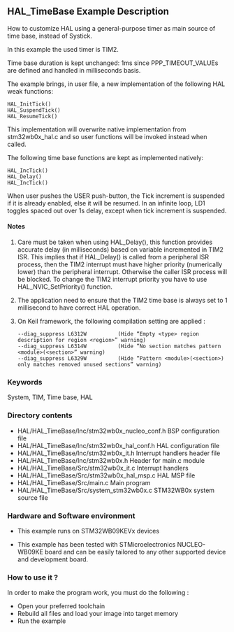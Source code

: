 ## <b>HAL_TimeBase Example Description</b>

How to customize HAL using a general-purpose timer as main source of time base,
instead of Systick.

In this example the used timer is TIM2.

Time base duration is kept unchanged: 1ms  since PPP_TIMEOUT_VALUEs are defined
and handled in milliseconds basis.

The example brings, in user file, a new implementation of the following HAL weak functions:

    HAL_InitTick()
    HAL_SuspendTick()
    HAL_ResumeTick()

This implementation will overwrite native implementation from stm32wb0x_hal.c
and so user functions will be invoked instead when called.

The following time base functions are kept as implemented natively:

    HAL_IncTick()
    HAL_Delay()
    HAL_IncTick()

When user pushes the USER push-button, the Tick increment is suspended if it is already
enabled, else it will be resumed.
In an infinite loop, LD1 toggles spaced out over 1s delay, except when tick increment is suspended.

#### <b>Notes</b>

 1. Care must be taken when using HAL_Delay(), this function provides accurate delay (in milliseconds)
    based on variable incremented in TIM2 ISR. This implies that if HAL_Delay() is called from
    a peripheral ISR process, then the TIM2 interrupt must have higher priority (numerically lower)
    than the peripheral interrupt. Otherwise the caller ISR process will be blocked.
    To change the TIM2 interrupt priority you have to use HAL_NVIC_SetPriority() function.

 2. The application need to ensure that the TIM2 time base is always set to 1 millisecond
    to have correct HAL operation.

 3. On Keil framework, the following compilation setting are applied :
    
        --diag_suppress L6312W          (Hide “Empty <type> region description for region <region>” warning)
        --diag_suppress L6314W          (Hide “No section matches pattern <module>(<section>” warning)
        --diag_suppress L6329W          (Hide “Pattern <module>(<section>) only matches removed unused sections” warning)
    
### <b>Keywords</b>

System, TIM, Time base, HAL

### <b>Directory contents</b>

  - HAL/HAL_TimeBase/Inc/stm32wb0x_nucleo_conf.h     BSP configuration file
  - HAL/HAL_TimeBase/Inc/stm32wb0x_hal_conf.h    HAL configuration file
  - HAL/HAL_TimeBase/Inc/stm32wb0x_it.h          Interrupt handlers header file
  - HAL/HAL_TimeBase/Inc/stm32wb0x.h             Header for main.c module
  - HAL/HAL_TimeBase/Src/stm32wb0x_it.c          Interrupt handlers
  - HAL/HAL_TimeBase/Src/stm32wb0x_hal_msp.c     HAL MSP file
  - HAL/HAL_TimeBase/Src/main.c                        Main program
  - HAL/HAL_TimeBase/Src/system_stm32wb0x.c      STM32WB0x system source file

### <b>Hardware and Software environment</b>

  - This example runs on STM32WB09KEVx devices

  - This example has been tested with STMicroelectronics NUCLEO-WB09KE board and can be
    easily tailored to any other supported device and development board.

### <b>How to use it ?</b>

In order to make the program work, you must do the following :

 - Open your preferred toolchain
 - Rebuild all files and load your image into target memory
 - Run the example
